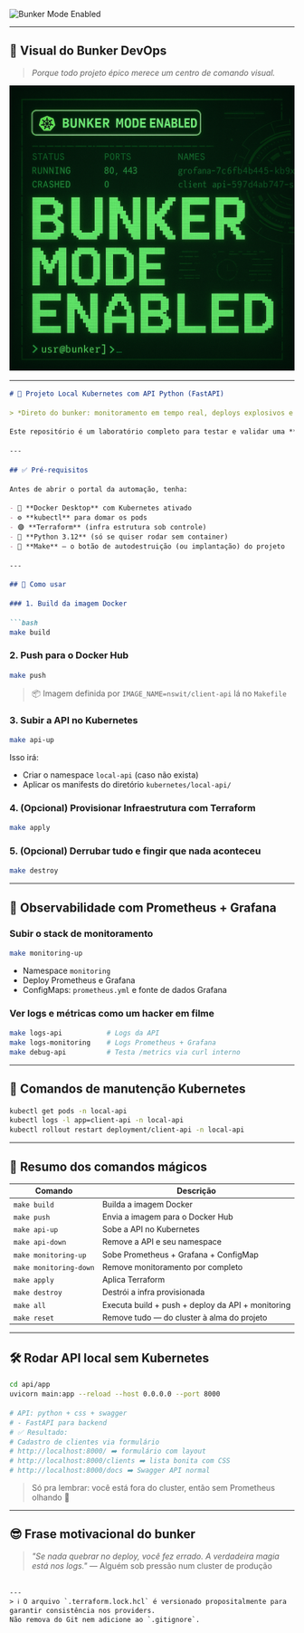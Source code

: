 ![Bunker Mode Enabled](https://img.shields.io/badge/Bunker--Mode-ON-black?style=for-the-badge&logo=kubernetes)

---

## 🧠 Visual do Bunker DevOps

> *Porque todo projeto épico merece um centro de comando visual.*

![Cyberpunk Bunker](https://github.com/nsw78/ter-k8s-local/blob/main/img/cyberpunk-t.png)

---

```markdown
# 🧪 Projeto Local Kubernetes com API Python (FastAPI)

> *Direto do bunker: monitoramento em tempo real, deploys explosivos e uma API que responde antes da sua mãe mandar você desligar o computador.* 🚨👨‍💻

Este repositório é um laboratório completo para testar e validar uma **API em FastAPI** com um ambiente local em **Docker Desktop + Kubernetes**, infra como código via **Terraform**, e observabilidade usando **Prometheus + Grafana**. Tudo automatizado com um `Makefile` que beira a magia negra.

---

## ✅ Pré-requisitos

Antes de abrir o portal da automação, tenha:

- 🐳 **Docker Desktop** com Kubernetes ativado
- ⚙️ **kubectl** para domar os pods
- 🟣 **Terraform** (infra estrutura sob controle)
- 🐍 **Python 3.12** (só se quiser rodar sem container)
- 🧠 **Make** — o botão de autodestruição (ou implantação) do projeto

---

## 🚀 Como usar

### 1. Build da imagem Docker

```bash
make build
```

### 2. Push para o Docker Hub

```bash
make push
```

> 📦 Imagem definida por `IMAGE_NAME=nswit/client-api` lá no `Makefile`

### 3. Subir a API no Kubernetes

```bash
make api-up
```

Isso irá:

- Criar o namespace `local-api` (caso não exista)
- Aplicar os manifests do diretório `kubernetes/local-api/`

### 4. (Opcional) Provisionar Infraestrutura com Terraform

```bash
make apply
```

### 5. (Opcional) Derrubar tudo e fingir que nada aconteceu

```bash
make destroy
```

---

## 🎯 Observabilidade com Prometheus + Grafana

### Subir o stack de monitoramento

```bash
make monitoring-up
```

- Namespace `monitoring`
- Deploy Prometheus e Grafana
- ConfigMaps: `prometheus.yml` e fonte de dados Grafana

### Ver logs e métricas como um hacker em filme

```bash
make logs-api           # Logs da API
make logs-monitoring    # Logs Prometheus + Grafana
make debug-api          # Testa /metrics via curl interno
```

---

## 🧹 Comandos de manutenção Kubernetes

```bash
kubectl get pods -n local-api
kubectl logs -l app=client-api -n local-api
kubectl rollout restart deployment/client-api -n local-api
```

---

## 📜 Resumo dos comandos mágicos

| Comando               | Descrição                                               |
|----------------------|----------------------------------------------------------|
| `make build`         | Builda a imagem Docker                                   |
| `make push`          | Envia a imagem para o Docker Hub                         |
| `make api-up`        | Sobe a API no Kubernetes                                 |
| `make api-down`      | Remove a API e seu namespace                             |
| `make monitoring-up` | Sobe Prometheus + Grafana + ConfigMap                    |
| `make monitoring-down`| Remove monitoramento por completo                      |
| `make apply`         | Aplica Terraform                                         |
| `make destroy`       | Destrói a infra provisionada                             |
| `make all`           | Executa build + push + deploy da API + monitoring        |
| `make reset`         | Remove tudo — do cluster à alma do projeto               |

---

## 🛠️ Rodar API local sem Kubernetes

```bash
cd api/app
uvicorn main:app --reload --host 0.0.0.0 --port 8000

# API: python + css + swagger
# - FastAPI para backend
# ✅ Resultado:
# Cadastro de clientes via formulário
# http://localhost:8000/ ➡️ formulário com layout
# http://localhost:8000/clients ➡️ lista bonita com CSS
# http://localhost:8000/docs ➡️ Swagger API normal

```

> Só pra lembrar: você está fora do cluster, então sem Prometheus olhando 👀

---

## 😎 Frase motivacional do bunker

> _"Se nada quebrar no deploy, você fez errado. A verdadeira magia está nos logs."_ — Alguém sob pressão num cluster de produção
```

---
> ℹ️ O arquivo `.terraform.lock.hcl` é versionado propositalmente para garantir consistência nos providers. 
Não remova do Git nem adicione ao `.gitignore`.

